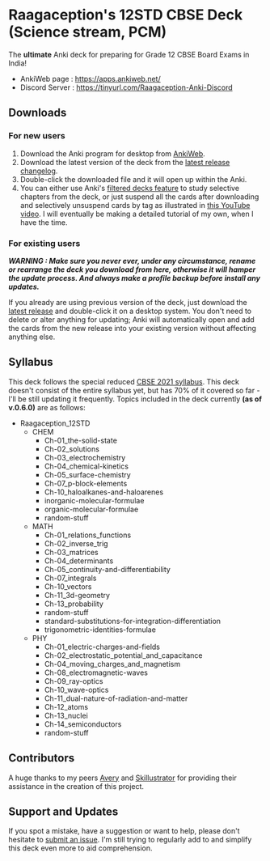 # Raagaception's 12STD CBSE Deck (Science stream, PCM)
The **ultimate** Anki deck for preparing for Grade 12 CBSE Board Exams in India!
- AnkiWeb page : https://apps.ankiweb.net/
- Discord Server : https://tinyurl.com/Raagaception-Anki-Discord

## Downloads
### For new users
1) Download the Anki program for desktop from [AnkiWeb](https://apps.ankiweb.net/).
2) Download the latest version of the deck from the [latest release changelog](https://github.com/Raagaception/raagaception-12STD-CBSE-deck/releases/latest).
3) Double-click the downloaded file and it will open up within the Anki.
4) You can either use Anki's [filtered decks feature](https://docs.ankiweb.net/filtered-decks.html?highlight=filtered#filtered-decks--cramming) to study selective chapters from the deck, or just suspend all the cards after downloading and selectively unsuspend cards by tag as illustrated in [this YouTube video](https://youtu.be/iYU-5nXvCrA). 
I will eventually be making a detailed tutorial of my own, when I have the time.
### For existing users
***WARNING : Make sure you never ever, under any circumstance, rename or rearrange the deck you download from here, otherwise it will hamper the update process. And always make a profile backup before install any updates.***

If you already are using previous version of the deck, just download the [latest release](https://github.com/Raagaception/raagaception-12STD-CBSE-deck/releases/latest) and double-click it on a desktop system. You don't need to delete or alter anything for updating; Anki will automatically open and add the cards from the new release into your existing version without affecting anything else. 

## Syllabus
This deck follows the special reduced [CBSE 2021 syllabus](http://cbseacademic.nic.in/Revisedcurriculum_2021.html#collapse15). This deck doesn't consist of the entire syllabus yet, but has 70% of it covered so far - I'll be still updating it frequently. Topics included in the deck currently <strong>(as of v.0.6.0)</strong> are as follows:
- Raagaception_12STD
	- CHEM
		- Ch-01_the-solid-state
		- Ch-02_solutions
		- Ch-03_electrochemistry
		- Ch-04_chemical-kinetics
		- Ch-05_surface-chemistry
		- Ch-07_p-block-elements
		- Ch-10_haloalkanes-and-haloarenes
		- inorganic-molecular-formulae
		- organic-molecular-formulae
		- random-stuff
	- MATH
		- Ch-01_relations_functions
		- Ch-02_inverse_trig
		- Ch-03_matrices
		- Ch-04_determinants
		- Ch-05_continuity-and-differentiability
		- Ch-07_integrals
		- Ch-10_vectors
		- Ch-11_3d-geometry
		- Ch-13_probability
		- random-stuff
		- standard-substitutions-for-integration-differentiation
		- trigonometric-identities-formulae
	- PHY
		- Ch-01_electric-charges-and-fields
		- Ch-02_electrostatic_potential_and_capacitance
		- Ch-04_moving_charges_and_magnetism
		- Ch-08_electromagnetic-waves
		- Ch-09_ray-optics
		- Ch-10_wave-optics
		- Ch-11_dual-nature-of-radiation-and-matter
		- Ch-12_atoms 
		- Ch-13_nuclei
		- Ch-14_semiconductors
		- random-stuff

## Contributors
A huge thanks to my peers [Avery](https://ankiweb.net/shared/byauthor/1383206786) and [Skillustrator](https://github.com/The-Skillustrator) for providing their assistance in the creation of this project.

## Support and Updates
If you spot a mistake, have a suggestion or want to help, please don't hesitate to [submit an issue](https://github.com/Raagaception/raagaception-12STD-CBSE-deck/issues/new?body=%0A%0A%0A---%0AAnki+Card+ID+:%0AAnki+Note+ID+:%0A). I'm still trying to regularly add to and simplify this deck even more to aid comprehension.
